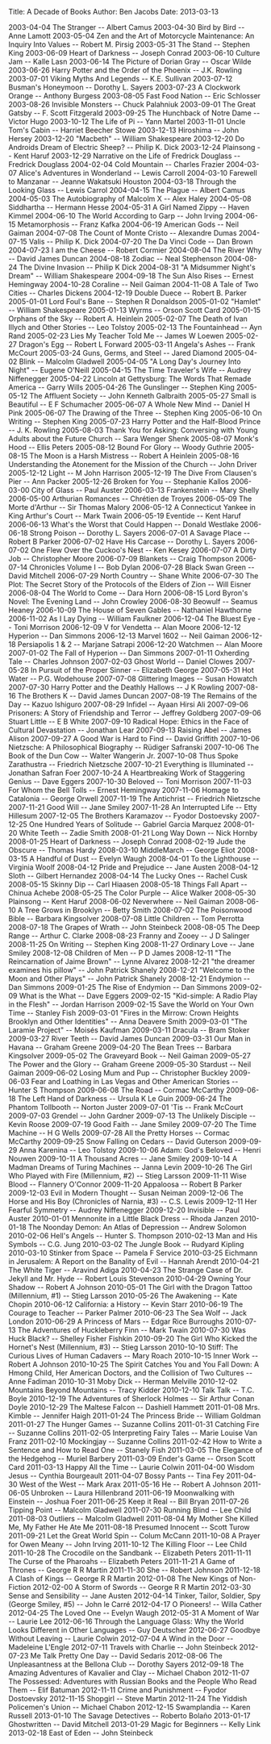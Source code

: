 Title: A Decade of Books
Author: Ben Jacobs
Date: 2013-03-13

2003-04-04	The Stranger -- Albert Camus
2003-04-30	Bird by Bird -- Anne Lamott
2003-05-04	Zen and the Art of Motorcycle Maintenance: An Inquiry Into Values -- Robert M. Pirsig
2003-05-31	The Stand -- Stephen King
2003-06-09	Heart of Darkness -- Joseph Conrad
2003-06-10	Culture Jam -- Kalle Lasn
2003-06-14	The Picture of Dorian Gray -- Oscar Wilde
2003-06-26	Harry Potter and the Order of the Phoenix -- J.K. Rowling
2003-07-01	Viking Myths And Legends -- K.E. Sullivan
2003-07-12	Busman's Honeymoon -- Dorothy L. Sayers
2003-07-23	A Clockwork Orange -- Anthony Burgess
2003-08-05	Fast Food Nation -- Eric Schlosser
2003-08-26	Invisible Monsters -- Chuck Palahniuk
2003-09-01	The Great Gatsby -- F. Scott Fitzgerald
2003-09-25	The Hunchback of Notre Dame -- Victor Hugo
2003-10-12	The Life of Pi -- Yann Martel
2003-11-01	Uncle Tom's Cabin -- Harriet Beecher Stowe
2003-12-13	Hiroshima -- John Hersey
2003-12-20	"Macbeth" -- William Shakespeare
2003-12-20	Do Androids Dream of Electric Sheep? -- Philip K. Dick
2003-12-24	Plainsong -- Kent Haruf
2003-12-29	Narrative on the Life of Fredrick Douglass -- Fredrick Douglass
2004-02-04	Cold Mountain -- Charles Frazier
2004-03-07	Alice's Adventures in Wonderland  -- Lewis Carroll
2004-03-10	Farewell to Manzanar -- Jeanne Wakatsuki Houston
2004-03-18	Through the Looking Glass -- Lewis Carrol
2004-04-15	The Plague -- Albert Camus
2004-05-03	The Autobiography of Malcolm X -- Alex Haley
2004-05-08	Siddhartha -- Hermann Hesse
2004-05-31	A Girl Named Zippy -- Haven Kimmel
2004-06-10	The World According to Garp -- John Irving
2004-06-15	Metamorphosis -- Franz Kafka
2004-06-19	American Gods -- Neil Gaiman
2004-07-08	The Count of Monte Cristo -- Alexandre Dumas
2004-07-15	Valis -- Philip K. Dick
2004-07-20	The Da Vinci Code -- Dan Brown
2004-07-23	I am the Cheese -- Robert Cormier
2004-08-04	The River Why -- David James Duncan
2004-08-18	Zodiac -- Neal Stephenson
2004-08-24	The Divine Invasion -- Philip K Dick
2004-08-31	"A Midsummer Night's Dream" -- William Shakespeare
2004-09-18	The Sun Also Rises -- Ernest Hemingway
2004-10-28	Coraline -- Neil Gaiman
2004-11-08	A Tale of Two Cities -- Charles Dickens
2004-12-19	Double Duece -- Robert B. Parker
2005-01-01	Lord Foul's Bane -- Stephen R Donaldson
2005-01-02	"Hamlet" -- William Shakespeare
2005-01-13	Wyrms -- Orson Scott Card
2005-01-15	Orphans of the Sky -- Robert A. Heinlein
2005-02-07	The Death of Ivan Illych and Other Stories -- Leo Tolstoy
2005-02-13	The Fountainhead -- Ayn Rand
2005-02-23	Lies My Teacher Told Me -- James W Loewen
2005-02-27	Dragon's Egg -- Robert L Forward
2005-03-11	Angela's Ashes -- Frank McCourt
2005-03-24	Guns, Germs, and Steel -- Jared Diamond
2005-04-02	Blink -- Malcolm Gladwell
2005-04-05	"A Long Day's Journey Into Night" -- Eugene O'Neill
2005-04-15	The Time Traveler's Wife -- Audrey Niffenegger
2005-04-22	Lincoln at Gettysburg: The Words That Remade America -- Garry Wills
2005-04-26	The Gunslinger -- Stephen King
2005-05-12	The Affluent Society -- John Kenneth Galbraith
2005-05-27	Small is Beautiful -- E F Schumacher
2005-06-07	A Whole New Mind -- Daniel H Pink
2005-06-07	The Drawing of the Three -- Stephen King
2005-06-10	On Writing -- Stephen King
2005-07-23	Harry Potter and the Half-Blood Prince -- J. K. Rowling
2005-08-03	Thank You for Asking: Conversing with Young Adults about the Future Church -- Sara Wenger Shenk
2005-08-07	Monk's Hood -- Ellis Peters
2005-08-12	Bound For Glory -- Woody Guthrie
2005-08-15	The Moon is a Harsh Mistress -- Robert A Heinlein
2005-08-16	Understanding the Atonement for the Mission of the Church -- John Driver
2005-12-12	Light -- M John Harrison
2005-12-19	The Dive From Clausen's Pier -- Ann Packer
2005-12-26	Broken for You -- Stephanie Kallos
2006-03-00	City of Glass -- Paul Auster
2006-03-13	Frankenstein -- Mary Shelly
2006-05-00	Arthurian Romances -- Chrétien de Troyes
2006-05-09	The Morte d'Arthur -- Sir Thomas Malory
2006-05-12	A Connecticut Yankee in King Arthur's Court -- Mark Twain
2006-05-19	Eventide -- Kent Haruf
2006-06-13	What's the Worst that Could Happen -- Donald Westlake
2006-06-18	Strong Poison -- Dorothy L. Sayers
2006-07-01	A Savage Place -- Robert B Parker
2006-07-02	Have His Carcase -- Dorothy L. Sayers
2006-07-02	One Flew Over the Cuckoo's Nest -- Ken Kesey
2006-07-07	A Dirty Job -- Christopher Moore
2006-07-09	Blankets -- Craig Thompson
2006-07-14	Chronicles Volume I -- Bob Dylan
2006-07-28	Black Swan Green -- David Mitchell
2006-07-29	North Country -- Shane White
2006-07-30	The Plot: The Secret Story of the Protocols of the Elders of Zion -- Will Eisner
2006-08-04	The World to Come -- Dara Horn
2006-08-15	Lord Byron's Novel: The Evening Land -- John Crowley
2006-08-30	Beowulf -- Seamus Heaney
2006-10-09	The House of Seven Gables -- Nathaniel Hawthorne
2006-11-02	As I Lay Dying -- William Faulkner
2006-12-04	The Bluest Eye -- Toni Morrison
2006-12-09	V for Vendetta -- Alan Moore
2006-12-12	Hyperion -- Dan Simmons
2006-12-13	Marvel 1602 -- Neil Gaiman
2006-12-18	Persiapolis 1 & 2 -- Marjane Satrapi
2006-12-20	Watchmen -- Alan Moore
2007-01-02	The Fall of Hyperion -- Dan Simmons
2007-01-11	Oxherding Tale -- Charles Johnson
2007-02-03	Ghost World -- Daniel Clowes
2007-05-28	In Pursuit of the Proper Sinner -- Elizabeth George
2007-05-31	Hot Water -- P.G. Wodehouse
2007-07-08	Glittering Images -- Susan Howatch
2007-07-30	Harry Potter and the Deathly Hallows -- J K Rowling
2007-08-16	The Brothers K -- David James Duncan
2007-08-19	The Remains of the Day -- Kazuo Ishiguro
2007-08-29	Infidel -- Ayaan Hirsi Ali
2007-09-06	Prisoners: A Story of Friendship and Terror -- Jeffrey Goldberg
2007-09-06	Stuart Little -- E B White
2007-09-10	Radical Hope: Ethics in the Face of Cultural Devastation -- Jonathan Lear
2007-09-13	Raising Abel -- James Alison
2007-09-27	A Good War is Hard to Find -- David Griffith
2007-10-06	Nietzsche: A Philosophical Biography -- Rüdiger Safranski
2007-10-06	The Book of the Dun Cow -- Walter Wangerin Jr.
2007-10-08	Thus Spoke Zarathustra -- Friedrich Nietzsche
2007-10-21	Everything is Illuminated -- Jonathan Safran Foer
2007-10-24	A Heartbreaking Work of Staggering Genius -- Dave Eggers
2007-10-30	Beloved -- Toni Morrison
2007-11-03	For Whom the Bell Tolls -- Ernest Hemingway
2007-11-06	Homage to Catalonia -- George Orwell
2007-11-19	The Antichrist -- Friedrich Nietzsche
2007-11-21	Good Will -- Jane Smiley
2007-11-28	An Interrupted Life -- Etty Hillesum
2007-12-05	The Brothers Karamazov -- Fyodor Dostoevsky
2007-12-25	One Hundred Years of Solitude -- Gabriel Garcia Marquez
2008-01-20	White Teeth -- Zadie Smith
2008-01-21	Long Way Down -- Nick Hornby
2008-01-25	Heart of Darkness -- Joseph Conrad
2008-02-19	Jude the Obscure -- Thomas Hardy
2008-03-10	MiddleMarch -- George Eliot
2008-03-15	A Handful of Dust -- Evelyn Waugh
2008-04-01	To the Lighthouse -- Virginia Woolf
2008-04-12	Pride and Prejudice -- Jane Austen
2008-04-12	Sloth -- Gilbert Hernandez
2008-04-14	The Lucky Ones -- Rachel Cusk
2008-05-15	Skinny Dip -- Carl Hiaasen
2008-05-18	Things Fall Apart -- Chinua Achebe
2008-05-25	The Color Purple -- Alice Walker
2008-05-30	Plainsong -- Kent Haruf
2008-06-02	Neverwhere -- Neil Gaiman
2008-06-10	A Tree Grows in Brooklyn -- Betty Smith
2008-07-02	The Poisonwood Bible -- Barbara Kingsolver
2008-07-08	Little Children -- Tom Perrotta
2008-07-18	The Grapes of Wrath -- John Steinbeck
2008-08-05	The Deep Range -- Arthur C. Clarke
2008-08-23	Franny and Zooey -- J D Salinger
2008-11-25	On Writing -- Stephen King
2008-11-27	Ordinary Love -- Jane Smiley
2008-12-08	Children of Men -- P D James
2008-12-11	"The Reincarnation of Jaime Brown" -- Lynne Alvarez
2008-12-21	"the dreamer examines his pillow" -- John Patrick Shanely
2008-12-21	"Welcome to the Moon and Other Plays" -- John Patrick Shanely
2008-12-21	Endymion -- Dan Simmons
2009-01-25	The Rise of Endymion -- Dan Simmons
2009-02-09	What is the What -- Dave Eggers
2009-02-15	"Kid-simple: A Radio Play in the Flesh" -- Jordan Harrison
2009-02-15	Save the World on Your Own Time -- Stanley Fish
2009-03-01	"Fires in the Mirrow: Crown Heights Brooklyn and Other Identities" -- Anna Deavere Smith
2009-03-01	"The Laramie Project" -- Moisés Kaufman
2009-03-11	Dracula -- Bram Stoker
2009-03-27	River Teeth -- David James Duncan
2009-03-31	Our Man in Havana -- Graham Greene
2009-04-20	The Bean Trees -- Barbara Kingsolver
2009-05-02	The Graveyard Book -- Neil Gaiman
2009-05-27	The Power and the Glory -- Graham Greene
2009-05-30	Stardust -- Neil Gaiman
2009-06-02	Losing Mum and Pup -- Christopher Buckley
2009-06-03	Fear and Loathing in Las Vegas and Other American Stories -- Hunter S Thompson
2009-06-08	The Road -- Cormac McCarthy
2009-06-18	The Left Hand of Darkness -- Ursula K Le Guin
2009-06-24	The Phantom Tollbooth -- Norton Juster
2009-07-01	'Tis -- Frank McCourt
2009-07-03	Grendel -- John Gardner
2009-07-13	The Unlikely Disciple -- Kevin Roose
2009-07-19	Good Faith -- Jane Smiley
2009-07-20	The Time Machine -- H G Wells
2009-07-28	All the Pretty Horses -- Cormac McCarthy
2009-09-25	Snow Falling on Cedars -- David Guterson
2009-09-29	Anna Karenina -- Leo Tolstoy
2009-10-06	Adam: God's Beloved -- Henri Nouwen
2009-10-11	A Thousand Acres -- Jane Smiley
2009-10-14	A Madman Dreams of Turing Machines -- Janna Levin
2009-10-26	The Girl Who Played with Fire (Millennium, #2) -- Stieg Larsson
2009-11-11	Wise Blood -- Flannery O'Connor
2009-11-20	Appaloosa -- Robert B Parker
2009-12-03	Evil in Modern Thought -- Susan Neiman
2009-12-06	The Horse and His Boy (Chronicles of Narnia, #3) -- C.S. Lewis
2009-12-11	Her Fearful Symmetry  -- Audrey Niffenegger
2009-12-20	Invisible -- Paul Auster
2010-01-01	Mennonite in a Little Black Dress -- Rhoda Janzen
2010-01-18	The Noonday Demon: An Atlas of Depression -- Andrew Solomon
2010-02-06	Hell's Angels -- Hunter S. Thompson
2010-02-13	Man and His Symbols -- C.G. Jung
2010-03-02	The Jungle Book -- Rudyard Kipling
2010-03-10	Stinker from Space -- Pamela F Service
2010-03-25	Eichmann in Jerusalem: A Report on the Banality of Evil -- Hannah Arendt
2010-04-21	The White Tiger -- Aravind Adiga
2010-04-23	The Strange Case of Dr. Jekyll and Mr. Hyde -- Robert Louis Stevenson
2010-04-29	Owning Your Shadow -- Robert A Johnson
2010-05-01	The Girl with the Dragon Tattoo (Millennium, #1) -- Stieg Larsson
2010-05-26	The Awakening -- Kate Chopin
2010-06-12	California: a History -- Kevin Starr
2010-06-19	The Courage to Teacher -- Parker Palmer
2010-06-23	The Sea Wolf -- Jack London
2010-06-29	A Princess of Mars -- Edgar Rice Burroughs
2010-07-13	The Adventures of Huckleberry Finn -- Mark Twain
2010-07-30	Was Huck Black? -- Shelley Fisher Fishkin
2010-09-20	The Girl Who Kicked the Hornet's Nest (Millennium, #3) -- Stieg Larsson
2010-10-10	Stiff: The Curious Lives of Human Cadavers -- Mary Roach
2010-10-15	Inner Work -- Robert A Johnson
2010-10-25	The Spirit Catches You and You Fall Down: A Hmong Child, Her American Doctors, and the Collision of Two Cultures -- Anne Fadiman
2010-10-31	Moby Dick -- Herman Melville
2010-12-02	Mountains Beyond Mountains -- Tracy Kidder
2010-12-10	Talk Talk -- T.C. Boyle
2010-12-19	The Adventures of Sherlock Holmes -- Sir Arthur Conan Doyle
2010-12-29	The Maltese Falcon -- Dashiell Hammett
2011-01-08	Mrs. Kimble -- Jennifer Haigh
2011-01-24	The Princess Bride -- William Goldman
2011-01-27	The Hunger Games -- Suzanne Collins
2011-01-31	Catching Fire -- Suzanne Collins
2011-02-05	Interpreting Fairy Tales -- Marie Louise Van Franz
2011-02-10	Mockingjay -- Suzanne Collins
2011-02-42	How to Write a Sentence and How to Read One -- Stanely Fish
2011-03-05	The Elegance of the Hedgehog -- Muriel Barbery
2011-03-09	Ender's Game -- Orson Scott Card
2011-03-13	Happy All the Time -- Laurie Colwin
2011-04-00	Wisdom Jesus -- Cynthia Bourgeault
2011-04-07	Bossy Pants -- Tina Fey
2011-04-30	West of the West -- Mark Arax
2011-05-16	He -- Robert A Johnson
2011-06-05	Unbroken -- Laura Hillenbrand
2011-06-19	Moonwalking with Einstein -- Joshua Foer
2011-06-25	Keep it Real -- Bill Bryan
2011-07-26	Tipping Point -- Malcolm Gladwell
2011-07-30	Running Blind -- Lee Child
2011-08-03	Outliers -- Malcolm Gladwell
2011-08-04	My Mother She Killed Me, My Father He Ate Me
2011-08-18	Presumed Innocent -- Scott Turow
2011-09-21	Let the Great World Spin -- Colum McCann
2011-10-08	A Prayer for Owen Meany -- John Irving
2011-10-12	The Killing Floor -- Lee Child
2011-10-28	The Crocodile on the Sandbank -- Elizabeth Peters
2011-11-11	The Curse of the Pharoahs -- Elizabeth Peters
2011-11-21	A Game of Thrones -- George R R Martin
2011-11-30	She -- Robert Johnson
2011-12-18	A Clash of Kings -- George R R Martin
2012-01-08	The New Kings of Non-Fiction
2012-02-00	A Storm of Swords -- George R R Martin
2012-03-30	Sense and Sensibility -- Jane Austen
2012-04-14	Tinker, Tailor, Soldier, Spy (George Smiley, #5) -- John le Carré
2012-04-17	O Pioneers! -- Willa Cather
2012-04-25	The Loved One -- Evelyn Waugh
2012-05-31	A Moment of War -- Laurie Lee
2012-06-16	Through the Language Glass: Why the World Looks Different in Other Languages -- Guy Deutscher
2012-06-27	Goodbye Without Leaving -- Laurie Colwin
2012-07-04	A Wind in the Door -- Madeleine L'Engle
2012-07-11	Travels with Charlie -- John Steinbeck
2012-07-23	Me Talk Pretty One Day -- David Sedaris
2012-08-06	The Unpleasantness at the Bellona Club -- Dorothy Sayers
2012-09-18	The Amazing Adventures of Kavalier and Clay -- Michael Chabon
2012-11-07	The Possessed: Adventures with Russian Books and the People Who Read Them -- Elif Batuman
2012-11-11	Crime and Punishment -- Fyodor Dostoevsky
2012-11-15	Shopgirl -- Steve Martin
2012-11-24	The Yiddish Policemen's Union -- Michael Chabon
2012-12-15	Swamplandia -- Karen Russell
2013-01-10	The Savage Detectives -- Roberto Bolaño
2013-01-17	Ghostwritten -- David Mitchell
2013-01-29	Magic for Beginners -- Kelly Link
2013-02-18	East of Eden -- John Steinbeck